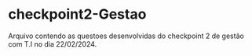 # checkpoint2-Gestao
Arquivo contendo as questoes desenvolvidas do checkpoint 2 de gestão com T.I no dia 22/02/2024.
